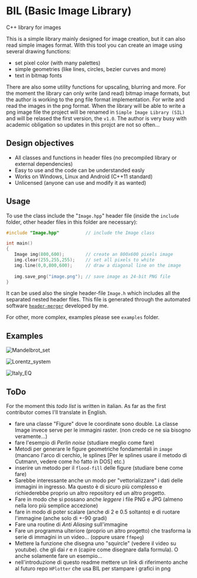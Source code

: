 # BIL (Basic Image Library)

C++ library for images

This is a simple library mainly designed for image creation, but it can also read simple images format. With this tool you can create an image using several drawing functions:
 - set pixel color (with many palettes)
 - simple geometries (like lines, circles, bezier curves and more)
 - text in bitmap fonts

There are also some utility functions for upscaling, blurring and more.
For the moment the library can only write (and read) bitmap image formats, but the author is working to the png file format implementation. For write and read the images in the png format. When the library will be able to write a png image file the project will be renamed in `Simple Image Library (SIL)` and will be relased the first version, the `v1.0`.
The author is very busy with academic obligation so updates in this projct are not so often...

## Design objectives
 - All classes and functions in header files (no precompiled library or external dependencies)
 - Easy to use and the code can be understanded easly
 - Works on Windows, Linux and Android (C++11 standard)
 - Unlicensed (anyone can use and modify it as wanted)

## Usage
To use the class include the "`Image.hpp`" header file (inside the `include` folder, other header files in this folder are necessary):
```c++
#include "Image.hpp"          // include the Image class

int main()
{
   Image img(800,600);        // create an 800x600 pixels image
   img.clear(255,255,255);    // set all pixels to white
   img.line(0,0,800,600);     // draw a diagonal line on the image
   
   img.save_png("image.png"); // save image as 24-bit PNG file
}
```
It can be used also the single header-file `Image.h` which includes all the separated nested header files. This file is generated through the automated software [`header-merger`](https://github.com/mrc-tech/header-merger) developed by me.

For other, more complex, examples please see `examples` folder.

## Examples

![Mandelbrot_set](https://user-images.githubusercontent.com/74192712/128616712-8b2ed28f-9759-49a6-aa8d-c4bdda74c2e5.png)

![Lorentz_system](https://user-images.githubusercontent.com/74192712/128616684-a4f9e877-573b-46f6-ad36-f704f2cc23a7.png)

![Italy_EQ](https://github.com/mrc-tech/Bitmap/assets/74192712/977ff19a-567e-4bc6-a277-3b449da79913)




## ToDo
For the moment this _todo list_ is written in italian. As far as the first contributor comes I'll translate in English.

 - fare una classe "Figure" dove le coordinate sono double. La classe Image invece serve per le immagini raster. (non credo ce ne sia bisogno veramente...)
 - fare l'esempio di _Perlin noise_ (studiare meglio come fare)
 - Metodi per generare le figure geometriche fondamentali in `image` (mancano l'arco di cerchio, le splines [Per le splines usare il metodo di Cutmann, vedere come ho fatto in DOS] etc.)
 - inserire un metodo per il `flood-fill` delle figure (studiare bene come fare)
 - Sarebbe interessante anche un modo per "vettorializzare" i dati delle immagini in ingresso. Ma questo è di sicuro più complesso e richiederebbe proprio un altro repository ed un altro progetto.
 - Fare in modo che si possano anche _leggere_ i file PNG e JPG (almeno nella loro più semplice accezione)
 - fare in modo di poter scalare (anche di 2 e 0.5 soltanto) e di ruotare l'immagine (anche solo di +-90 gradi)
 - Fare una routine di *Anti Aliasing* sull'immagine
 - Fare un programma ulteriore (proprio un altro progetto) che trasforma la serie di immagini in un video... (oppure usare `ffmpeg`)
 - Mettere la funzione che disegna uno "squircle" (vedere il video su youtube). che gli dai _r_ e _n_ (capire come disegnare dalla formula). O anche solamente fare un esempio...
 - nell'introduzione di questo readme mettere un link di riferimento anche al futuro repo `HPlotter` che usa BIL per stampare i grafici in png
